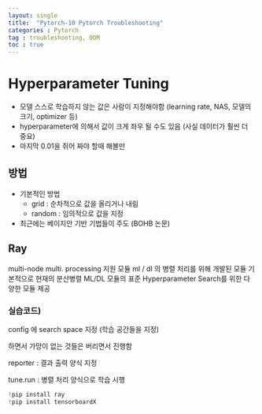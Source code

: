 ```yaml
---
layout: single
title:  "Pytorch-10 Pytorch Troubleshooting"
categories : Pytorch
tag : troubleshooting, OOM
toc : true
---
```



# Hyperparameter Tuning

+ 모델 스스로 학습하지 않는 값은 사람이 지정해야함
(learning rate, NAS, 모델의 크기, optimizer 등)
+ hyperparameter에 의해서 값이 크게 좌우 될 수도 있음
(사실 데이터가 훨씬 더 중요)
+ 마지막 0.01을 쥐어 짜야 할때 해볼만 


## 방법
+ 기본적인 방법 
	+ grid : 순차적으로 값을 올리거나 내림
	+ random : 임의적으로 값을 지정
+ 최근에는 베이지안 기반 기법들이 주도 (BOHB 논문)

## Ray
multi-node multi. processing 지원 모듈
ml / dl 의 병렬 처리를 위해 개발된 모듈
기본적으로 현재의 분산병렬 ML/DL 모듈의 표준
Hyperparameter Search를 위한 다양한 모듈 제공


### 실습코드)
config 에 search space 지정 (학습 공간들을 지정)

하면서 가망이 없는 것들은 버리면서 진행함


reporter : 결과 출력 양식 지정

tune.run : 병렬 처리 양식으로 학습 시행

```python
!pip install ray
!pip install tensorboardX


```

